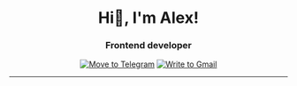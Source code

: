 <h1 align="center">Hi👋, I'm Alex!</h1> 
<h3 align="center">Frontend developer</h3>
<div align="center">
  <a href="https://t.me/sashapervykh"><img src="https://img.shields.io/badge/-telegram-26A5E4?style=for-the-badge&logo=Telegram" alt="Move to Telegram"/></a>
  <a href="https://t.me/sashapervykh"><img src="https://img.shields.io/badge/Gmail-red" alt="Write to Gmail"/></a>
</div>
<hr />
